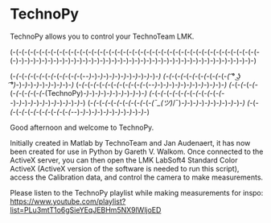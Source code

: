 # TechnoPy
TechnoPy allows you to control your TechnoTeam LMK.

(-(-(-(-(-(-(-(-(-(-(-(-(-(-(-(-(-(-(-(-(-(-(-(-(-(-(-(-(-(-(-(-(-(-(-(-(-(-(-(-(-(-(-(-)-)-)-)-)-)-)-)-)-)-)-)-)-)-)-)-)-)-)-)-)-)-)-)-)-)-)-)-)-)-)-)-)-)-)-)-)-)-)-)-)-)

(-_(-_(-_(-_(-_(-_(-_(-_(-_(-_(-_(-_(-_-)_-)_-)_-)_-)_-)_-)_-)_-)_-)_-)_-)_-)
_(-_(-_(-_(-_(-_(-_(-_(-_(-_(-_(-_( ͡° ͜ʖ ͡°)_-)_-)_-)_-)_-)_-)_-)_-)_-)_-)_
(-_(-_(-_(-_(-_(-_(-_(-_(-_(-_(-_(-_(-_-)_-)_-)_-)_-)_-)_-)_-)_-)_-)_-)_-)_-)
(-_(-_(-_(-_(-_(-_(-_(-_(-_(-_(-_(TechnoPy)_-)_-)_-)_-)_-)_-)_-)_-)_-)_-)_-)
(-_(-_(-_(-_(-_(-_(-_(-_(-_(-_(-_(-_(-_-)_-)_-)_-)_-)_-)_-)_-)_-)_-)_-)_-)_-)
(-_(-_(-_(-_(-_(-_(-_(-_(-_(-_(-_(¯\_(ツ)_/¯)_-)_-)_-)_-)_-)_-)_-)_-)_-)_-)_-)
(-_(-_(-_(-_(-_(-_(-_(-_(-_(-_(-_(-_(-_-)_-)_-)_-)_-)_-)_-)_-)_-)_-)_-)_-)_-)

Good afternoon and welcome to TechnoPy.
 
Initially created in Matlab by TechnoTeam and Jan Audenaert, it has now been
created for use in Python by Gareth V. Walkom. Once connected to the ActiveX
server, you can then open the LMK LabSoft4 Standard Color ActiveX (ActiveX 
version of the software is needed to run this script), access the Calibration
data, and control the camera to make measurements.

Please listen to the TechnoPy playlist while making measurements for inspo:
https://www.youtube.com/playlist?list=PLu3mtT1o6gSieYEqJEBHm5NX9lWljoED
